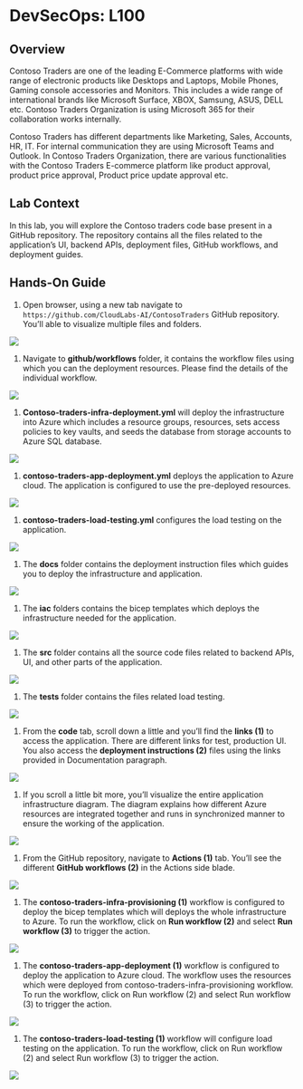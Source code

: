 # DevSecOps: L100

## Overview

Contoso Traders are one of the leading E-Commerce platforms with wide range of electronic products like Desktops and Laptops, Mobile Phones, Gaming console accessories and Monitors. This includes a wide range of international brands like Microsoft Surface, XBOX, Samsung, ASUS, DELL etc. Contoso Traders Organization is using Microsoft 365 for their collaboration works internally.

Contoso Traders has different departments like Marketing, Sales, Accounts, HR, IT. For internal communication they are using Microsoft Teams and Outlook. In Contoso Traders Organization, there are various functionalities with the Contoso Traders E-commerce platform like product approval, product price approval, Product price update approval etc. 

## Lab Context

In this lab, you will explore the Contoso traders code base present in a GitHub repository. The repository contains all the files related to the application’s UI, backend APIs, deployment files, GitHub workflows, and deployment guides.

## Hands-On Guide

1.	Open browser, using a new tab navigate to `https://github.com/CloudLabs-AI/ContosoTraders` GitHub repository. You’ll able to visualize multiple files and folders. 

   ![](media/ct1.png)

1.	Navigate to **github/workflows** folder, it contains the workflow files using which you can the deployment resources. Please find the details of the individual workflow.

   ![](media/ct2.png) 

1.	**Contoso-traders-infra-deployment.yml** will deploy the infrastructure into Azure which includes a resource groups, resources, sets access policies to key vaults, and seeds the database from storage accounts to Azure SQL database.

   ![](media/ct3.png) 

1.	**contoso-traders-app-deployment.yml** deploys the application to Azure cloud. The application is configured to use the pre-deployed resources.

   ![](media/ct4.png) 

1.	**contoso-traders-load-testing.yml** configures the load testing on the application.
  
   ![](media/ct5.png)

1.	The **docs** folder contains the deployment instruction files which guides you to deploy the infrastructure and application.

   ![](media/ct6.png)

1.	The **iac** folders contains the bicep templates which deploys the infrastructure needed for the application.

   ![](media/ct7.png) 

1.	The **src** folder contains all the source code files related to backend APIs, UI, and other parts of the application.

   ![](media/ct8.png)  

1.	The **tests** folder contains the files related load testing.

   ![](media/ct9.png)   

1.	From the **code** tab, scroll down a little and you’ll find the **links (1)** to access the application. There are different links for test, production UI. You also access the **deployment instructions (2)** files using the links provided in Documentation paragraph.

   ![](media/ct10.png)  

1.	If you scroll a little bit more, you’ll visualize the entire application infrastructure diagram. The diagram explains how different Azure resources are integrated together and runs in synchronized manner to ensure the working of the application.

   ![](media/ct11.png)  

1.	From the GitHub repository, navigate to **Actions (1)** tab. You’ll see the different **GitHub workflows (2)** in the Actions side blade.

   ![](media/ct12.png)  

1.	The **contoso-traders-infra-provisioning (1)** workflow is configured to deploy the bicep templates which will deploys the whole infrastructure to Azure. To run the workflow, click on **Run workflow (2)** and select **Run workflow (3)** to trigger the action.

   ![](media/ct13.png)  

1.	The **contoso-traders-app-deployment (1)** workflow is configured to deploy the application to Azure cloud. The workflow uses the resources which were deployed from contoso-traders-infra-provisioning workflow. To run the workflow, click on Run workflow (2) and select Run workflow (3) to trigger the action.
  
   ![](media/ct14.png)   

1.	The **contoso-traders-load-testing (1)** workflow will configure load testing on the application. To run the workflow, click on Run workflow (2) and select Run workflow (3) to trigger the action.

   ![](media/ct14.png)   
